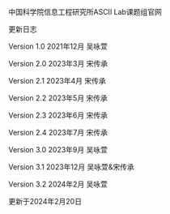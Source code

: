 中国科学院信息工程研究所ASCII Lab课题组官网

更新日志

Version 1.0 2021年12月 吴咏萱

Version 2.0 2023年3月 宋传承

Version 2.1 2023年4月 宋传承

Version 2.2 2023年5月 宋传承

Version 2.3 2023年6月 宋传承

Version 2.4 2023年7月 宋传承

Version 3.0 2023年9月 吴咏萱

Version 3.1 2023年12月 吴咏萱&宋传承

Version 3.2 2024年2月 吴咏萱

更新于2024年2月20日
